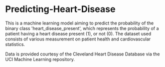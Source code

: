 # Predicting-Heart-Disease

This is a machine learning model aiming to predict the probability of the binary class 'heart_disease_present', which represents the probability of a patient having a heart disease present (1), or not (0). The dataset used consists of various measurement on patient health and cardiovascular statistics. 

Data is provided courtesy of the Cleveland Heart Disease Database via the UCI Machine Learning repository.
